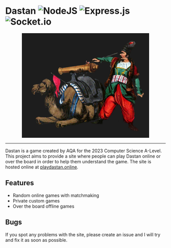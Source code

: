 # Dastan ![NodeJS](https://img.shields.io/badge/node.js-6DA55F?style=for-the-badge&logo=node.js&logoColor=white) ![Express.js](https://img.shields.io/badge/express.js-%23404d59.svg?style=for-the-badge&logo=express&logoColor=%2361DAFB) ![Socket.io](https://img.shields.io/badge/Socket.io-black?style=for-the-badge&logo=socket.io&badgeColor=010101)

<div align=center><img src="https://github.com/SpookyScaryDev/Dastan/blob/main/images/dastan.jpg?raw=true" width=400></div>

***

Dastan is a game created by AQA for the 2023 Computer Science A-Level. This project aims to provide a site where people can play Dastan online or over the board in order to help them understand the game. The site is hosted online at [playdastan.online](https://playdastan.online).

## Features
* Random online games with matchmaking
* Private custom games
* Over the board offline games

## Bugs
If you spot any problems with the site, please create an issue and I will try and fix it as soon as possible.

